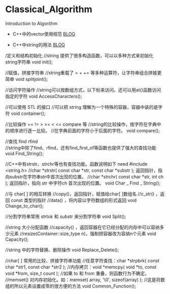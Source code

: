 # Classical_Algorithm
Introduction to Algorithm

- C++中的vector使用规范 [BLOG](https://wenku.baidu.com/view/4bb4ea03a45177232e60a20f.html)

- C++中string的用法 [BLOG](https://jingyan.baidu.com/article/20b68a8854f919796dec6265.html)

/定义和结构初始化
//string 提供了很多构造函数，可以以多种方式来初始化string字符串
void init();

//赋值，拼接字符串
//string重载了 =  +   +=  等多种运算符，让字符串组合拼接更简单
void splitjoint();

//访问字符操作
//string可以按数组方式，以下标来访问。还可以用at()函数访问指定的字符
void AccessCharacters();

//可以使用 STL 的接口
//可以把 string 理解为一个特殊的容器，容器中装的是字符
void container();

//比较操作 ==  !=  >  >=  <  <=  compare 等
//string的比较操作，按字符在字典中的顺序进行逐一比较。
//在字典前面的字符小于后面的字符。
void compare();

//查找 find  rfind   
//string中除了find、rfind，还有find_first_of等函数也提供了强大的查找功能
void Find_String();

//C++中有strstr、strchr等也有查找功能。函数说明如下 need #include <string.h>
//char *strstr( const char *str, const char *substr );  返回指针，指向substr在字符串str中首次出现的位置。 
//char *strchr( const char *str, int ch );  返回指针，指向 str 中字符ch 首次出现的位置。 
void Char _ Find _ String();

//与 char[ ] 的相互转换
//copy()，返回指针，赋值给char[ ]数组名
//c_str() ，返回 const 类型的指针
//data() ，将内容以字符数组的形式返回
void Change_to_char();

//分割字符串常用 strtok 和 substr 来分割字符串
void Split();

//string 大小分配函数
//capacity() ，返回容器在它已经分配的内存中可以容纳多少元素
//resize(Container::size_type n)，强制把容器改为容纳n个元素
void Capacity();

//string 中的字符替换、删除操作
void Replace_Delete();

//char[ ] 常用的比较、拼接字符串功能
//任意字符查找：char *strpbrk( const char *str1, const char *str2 );
//内存拷贝：void *memcpy( void *to, const void *from, size_t count );
//如果 to 和 from 重叠，则函数行为不确定。
//memset() 对内存初始化。如：memset( array, '\0', sizeof(array) );
//这是将数组的所以元素设置成零的很方便的方法 
void Common_Function();

